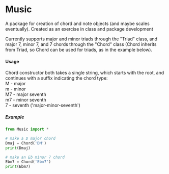 # Music

A package for creation of chord and note objects (and maybe scales eventually).  Created as an exercise in class and package development

Currently supports major and minor triads through the "Triad" class, and major 7, minor 7, and 7 chords through the "Chord" class (Chord inherits from Triad, so Chord can be used for triads, as in the example below).

#### Usage
Chord constructor both takes a single string, which starts with the root, and continues with a suffix indicating the chord type:  
M - major  
m - minor  
M7 - major seventh  
m7 - minor seventh  
7 - seventh ('major-minor-seventh')  

##### Example
```python
from Music import *

# make a D major chord
Dmaj = Chord('DM')
print(Dmaj)

# make an Eb minor 7 chord
Ebm7 = Chord('Ebm7')
print(Ebm7)
```
